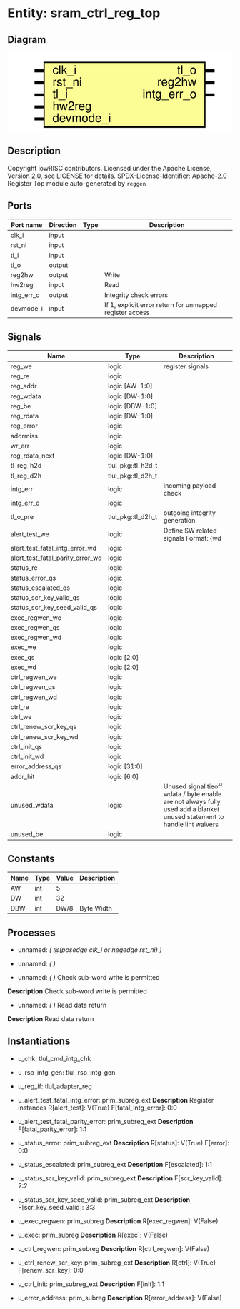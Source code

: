 # Entity: sram_ctrl_reg_top
## Diagram
![Diagram](sram_ctrl_reg_top.svg "Diagram")
## Description
Copyright lowRISC contributors.
 Licensed under the Apache License, Version 2.0, see LICENSE for details.
 SPDX-License-Identifier: Apache-2.0
 Register Top module auto-generated by `reggen`
 
## Ports
| Port name  | Direction | Type | Description                                              |
| ---------- | --------- | ---- | -------------------------------------------------------- |
| clk_i      | input     |      |                                                          |
| rst_ni     | input     |      |                                                          |
| tl_i       | input     |      |                                                          |
| tl_o       | output    |      |                                                          |
| reg2hw     | output    |      | Write                                                    |
| hw2reg     | input     |      | Read                                                     |
| intg_err_o | output    |      | Integrity check errors                                   |
| devmode_i  | input     |      | If 1, explicit error return for unmapped register access |
## Signals
| Name                             | Type               | Description                                                                                                               |
| -------------------------------- | ------------------ | ------------------------------------------------------------------------------------------------------------------------- |
| reg_we                           | logic              | register signals                                                                                                          |
| reg_re                           | logic              |                                                                                                                           |
| reg_addr                         | logic [AW-1:0]     |                                                                                                                           |
| reg_wdata                        | logic [DW-1:0]     |                                                                                                                           |
| reg_be                           | logic [DBW-1:0]    |                                                                                                                           |
| reg_rdata                        | logic [DW-1:0]     |                                                                                                                           |
| reg_error                        | logic              |                                                                                                                           |
| addrmiss                         | logic              |                                                                                                                           |
| wr_err                           | logic              |                                                                                                                           |
| reg_rdata_next                   | logic [DW-1:0]     |                                                                                                                           |
| tl_reg_h2d                       | tlul_pkg::tl_h2d_t |                                                                                                                           |
| tl_reg_d2h                       | tlul_pkg::tl_d2h_t |                                                                                                                           |
| intg_err                         | logic              | incoming payload check                                                                                                    |
| intg_err_q                       | logic              |                                                                                                                           |
| tl_o_pre                         | tlul_pkg::tl_d2h_t | outgoing integrity generation                                                                                             |
| alert_test_we                    | logic              | Define SW related signals Format: <reg>_<field>_{wd|we|qs} or <reg>_{wd|we|qs} if field == 1 or 0                         |
| alert_test_fatal_intg_error_wd   | logic              |                                                                                                                           |
| alert_test_fatal_parity_error_wd | logic              |                                                                                                                           |
| status_re                        | logic              |                                                                                                                           |
| status_error_qs                  | logic              |                                                                                                                           |
| status_escalated_qs              | logic              |                                                                                                                           |
| status_scr_key_valid_qs          | logic              |                                                                                                                           |
| status_scr_key_seed_valid_qs     | logic              |                                                                                                                           |
| exec_regwen_we                   | logic              |                                                                                                                           |
| exec_regwen_qs                   | logic              |                                                                                                                           |
| exec_regwen_wd                   | logic              |                                                                                                                           |
| exec_we                          | logic              |                                                                                                                           |
| exec_qs                          | logic [2:0]        |                                                                                                                           |
| exec_wd                          | logic [2:0]        |                                                                                                                           |
| ctrl_regwen_we                   | logic              |                                                                                                                           |
| ctrl_regwen_qs                   | logic              |                                                                                                                           |
| ctrl_regwen_wd                   | logic              |                                                                                                                           |
| ctrl_re                          | logic              |                                                                                                                           |
| ctrl_we                          | logic              |                                                                                                                           |
| ctrl_renew_scr_key_qs            | logic              |                                                                                                                           |
| ctrl_renew_scr_key_wd            | logic              |                                                                                                                           |
| ctrl_init_qs                     | logic              |                                                                                                                           |
| ctrl_init_wd                     | logic              |                                                                                                                           |
| error_address_qs                 | logic [31:0]       |                                                                                                                           |
| addr_hit                         | logic [6:0]        |                                                                                                                           |
| unused_wdata                     | logic              | Unused signal tieoff wdata / byte enable are not always fully used add a blanket unused statement to handle lint waivers  |
| unused_be                        | logic              |                                                                                                                           |
## Constants
| Name | Type | Value | Description |
| ---- | ---- | ----- | ----------- |
| AW   | int  | 5     |             |
| DW   | int  | 32    |             |
| DBW  | int  | DW/8  | Byte Width  |
## Processes
- unnamed: _( @(posedge clk_i or negedge rst_ni) )_

- unnamed: _(  )_

- unnamed: _(  )_
Check sub-word write is permitted

**Description**
Check sub-word write is permitted

- unnamed: _(  )_
Read data return

**Description**
Read data return

## Instantiations
- u_chk: tlul_cmd_intg_chk
- u_rsp_intg_gen: tlul_rsp_intg_gen
- u_reg_if: tlul_adapter_reg
- u_alert_test_fatal_intg_error: prim_subreg_ext
**Description**
Register instances
R[alert_test]: V(True)
F[fatal_intg_error]: 0:0

- u_alert_test_fatal_parity_error: prim_subreg_ext
**Description**
F[fatal_parity_error]: 1:1

- u_status_error: prim_subreg_ext
**Description**
R[status]: V(True)
F[error]: 0:0

- u_status_escalated: prim_subreg_ext
**Description**
F[escalated]: 1:1

- u_status_scr_key_valid: prim_subreg_ext
**Description**
F[scr_key_valid]: 2:2

- u_status_scr_key_seed_valid: prim_subreg_ext
**Description**
F[scr_key_seed_valid]: 3:3

- u_exec_regwen: prim_subreg
**Description**
R[exec_regwen]: V(False)

- u_exec: prim_subreg
**Description**
R[exec]: V(False)

- u_ctrl_regwen: prim_subreg
**Description**
R[ctrl_regwen]: V(False)

- u_ctrl_renew_scr_key: prim_subreg_ext
**Description**
R[ctrl]: V(True)
F[renew_scr_key]: 0:0

- u_ctrl_init: prim_subreg_ext
**Description**
F[init]: 1:1

- u_error_address: prim_subreg
**Description**
R[error_address]: V(False)

